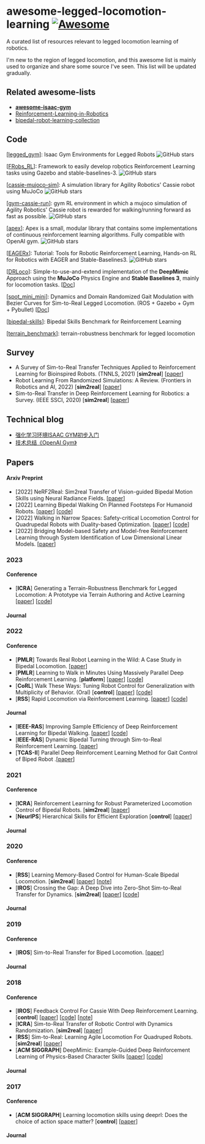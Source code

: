 # awesome-legged-locomotion-learning [![Awesome](https://awesome.re/badge.svg)](https://awesome.re)

A curated list of resources relevant to legged locomotion learning of robotics.



I'm new to the region of legged locomotion, and this awesome list is mainly used to organize and share some source I've seen. This list will be updated gradually.

## Related awesome-lists

- **[awesome-isaac-gym](https://github.com/wangcongrobot/awesome-isaac-gym)**
- [Reinforcement-Learning-in-Robotics](https://github.com/Skylark0924/Reinforcement-Learning-in-Robotics)
- [bipedal-robot-learning-collection](https://github.com/zita-ch/bipedal-robot-learning-collection)

## Code

[[legged_gym](https://github.com/leggedrobotics/legged_gym)]: Isaac Gym Environments for Legged Robots ![GitHub stars](https://img.shields.io/github/stars/leggedrobotics/legged_gym.svg?logo=github&label=Stars)

[[FRobs_RL](https://github.com/jmfajardod/frobs_rl)\]: Framework to easily develop robotics Reinforcement Learning tasks using Gazebo and stable-baselines-3. ![GitHub stars](https://img.shields.io/github/stars/jmfajardod/frobs_rl.svg?logo=github&label=Stars)

[[cassie-mujoco-sim](https://github.com/osudrl/cassie-mujoco-sim)]: A simulation library for Agility Robotics' Cassie robot using MuJoCo ![GitHub stars](https://img.shields.io/github/stars/osudrl/cassie-mujoco-sim.svg?logo=github&label=Stars)

[[gym-cassie-run](https://github.com/perrin-isir/gym-cassie-run)]: gym RL environment in which a mujoco simulation of Agility Robotics' Cassie robot is rewarded for walking/running forward as fast as possible. ![GitHub stars](https://img.shields.io/github/stars/perrin-isir/gym-cassie-run.svg?logo=github&label=Stars)

[[apex](https://github.com/osudrl/apex)]: Apex is a small, modular library that contains some implementations of continuous reinforcement learning algorithms. Fully compatible with OpenAI gym. ![GitHub stars](https://img.shields.io/github/stars/osudrl/apex.svg?logo=github&label=Stars)

[[EAGERx](https://github.com/araffin/tools-for-robotic-rl-icra2022)]: Tutorial: Tools for Robotic Reinforcement Learning, Hands-on RL for Robotics with EAGER and Stable-Baselines3. ![GitHub stars](https://img.shields.io/github/stars/araffin/tools-for-robotic-rl-icra2022.svg?logo=github&label=Stars)

[[DRLoco](https://github.com/rgalljamov/DRLoco)]: Simple-to-use-and-extend implementation of the **DeepMimic** Approach using the **MuJoCo** Physics Engine and **Stable Baselines 3**, mainly for locomotion tasks. [[Doc](https://drloco.readthedocs.io/en/latest/)]

[[spot_mini_mini](https://github.com/OpenQuadruped/spot_mini_mini)]: Dynamics and Domain Randomized Gait Modulation with Bezier Curves for Sim-to-Real Legged Locomotion. (ROS + Gazebo + Gym + Pybullet) [[Doc](https://spot-mini-mini.readthedocs.io/en/latest/index.html)]

[[bipedal-skills](https://github.com/facebookresearch/bipedal-skills)]: Bipedal Skills Benchmark for Reinforcement Learning

[[terrain_benchmark](https://github.com/zita-ch/terrain_benchmark)]: terrain-robustness benchmark for legged locomotion

## Survey

- A Survey of Sim-to-Real Transfer Techniques Applied to Reinforcement Learning for Bioinspired Robots. (TNNLS, 2021) [**sim2real**] [[paper](https://ieeexplore.ieee.org/abstract/document/9552429)] 
- Robot Learning From Randomized Simulations: A Review. (Frontiers in Robotics and AI, 2022) [**sim2real**] [[paper](https://www.ncbi.nlm.nih.gov/pmc/articles/PMC9038844/pdf/frobt-09-799893.pdf)]
- Sim-to-Real Transfer in Deep Reinforcement Learning for Robotics: a Survey. (IEEE SSCI, 2020) [**sim2real**] [[paper](https://ieeexplore.ieee.org/stamp/stamp.jsp?tp=&arnumber=9308468)]

## Technical blog

- [强化学习环境ISAAC GYM初步入门](https://mp.weixin.qq.com/s?__biz=MzkyNDI5OTA1OA==&mid=2247495740&idx=1&sn=4d06d5ccf9ad9c8a9311bec613833bfd&chksm=c1d54a61f6a2c377769baf47c2fbffd098f091fba392f15802f68ccadb00d94991dcd4d282f4&token=817725460&lang=zh_CN#rd)
- [技术总结《OpenAI Gym》](https://www.meltycriss.com/2018/03/26/tech-gym/)

## Papers

#### Arxiv Preprint

- [2022] NeRF2Real: Sim2real Transfer of Vision-guided Bipedal Motion Skills using Neural Radiance Fields. [[paper](https://arxiv.org/pdf/2210.04932.pdf)]
- [2022] Learning Bipedal Walking On Planned Footsteps For Humanoid Robots. [[paper](https://arxiv.org/pdf/2207.12644.pdf)] [[code](https://github.com/rohanpsingh/LearningHumanoidWalking)]
- [2022] Walking in Narrow Spaces: Safety-critical Locomotion Control for Quadrupedal Robots with Duality-based Optimization. [[paper](https://arxiv.org/pdf/2212.14199.pdf)] [[code](https://github.com/HybridRobotics/quadruped_nmpc_dcbf_duality)]
- [2022] Bridging Model-based Safety and Model-free Reinforcement Learning through System Identification of Low Dimensional Linear Models. [[paper](https://arxiv.org/pdf/2205.05787.pdf)]



### 2023

#### Conference

- [**ICRA**] Generating a Terrain-Robustness Benchmark for Legged Locomotion: A Prototype via Terrain Authoring and Active Learning [[paper](https://arxiv.org/pdf/2208.07681.pdf)] [[code](https://github.com/zita-ch/terrain_benchmark)]

#### Journal



### 2022

#### Conference

- [**PMLR**] Towards Real Robot Learning in the Wild: A Case Study in Bipedal Locomotion. [[paper](https://proceedings.mlr.press/v164/bloesch22a/bloesch22a.pdf)]
- [**PMLR**] Learning to Walk in Minutes Using Massively Parallel Deep Reinforcement Learning. [**platform**] [[paper](https://proceedings.mlr.press/v164/rudin22a/rudin22a.pdf)] [[code](https://github.com/leggedrobotics/legged_gym)]
- [**CoRL**] Walk These Ways: Tuning Robot Control for Generalization with Multiplicity of Behavior. (Oral) [**control**] [[paper](https://arxiv.org/abs/2212.03238)] [[code](https://github.com/Improbable-AI/walk-these-ways)]
- [**RSS**] Rapid Locomotion via Reinforcement Learning. [[paper](https://github.com/Improbable-AI/rapid-locomotion-rl)] [[code](https://github.com/Improbable-AI/rapid-locomotion-rl)]

#### Journal

- [**IEEE-RAS**] Improving Sample Efficiency of Deep Reinforcement Learning for Bipedal Walking. [[paper](https://ieeexplore.ieee.org/document/10000068)] [[code](https://github.com/rgalljamov/learn2walk)] 
- [**IEEE-RAS**] Dynamic Bipedal Turning through Sim-to-Real Reinforcement Learning. [[paper](https://ieeexplore.ieee.org/abstract/document/10000225)]
- [**TCAS-II**] Parallel Deep Reinforcement Learning Method for Gait Control of Biped Robot .[[paper](https://ieeexplore.ieee.org/document/9690599)]



### 2021

#### Conference

- [**ICRA**] Reinforcement Learning for Robust Parameterized Locomotion Control of Bipedal Robots. [**sim2real**] [[paper](https://ieeexplore.ieee.org/abstract/document/9560769)]
- [**NeurIPS**] Hierarchical Skills for Efficient Exploration [**control**] [[paper](https://arxiv.org/pdf/2110.10809.pdf)]

#### Journal



### 2020

#### Conference

- [**RSS**] Learning Memory-Based Control for Human-Scale Bipedal Locomotion. [**sim2real**] [[paper](https://arxiv.org/abs/2006.02402)] [[note](src/notes/Learning_Memory-Based_Control_for_Human-Scale_Bipedal_Locomotion.md)]
- [**IROS**] Crossing the Gap: A Deep Dive into Zero-Shot Sim-to-Real Transfer for Dynamics. [**sim2real**] [[paper](https://ieeexplore.ieee.org/stamp/stamp.jsp?tp=&arnumber=9341617)] [[code](https://github.com/eugval/sim2real_dynamics_simulation)]

#### Journal



### 2019

#### Conference

- [**IROS**] Sim-to-Real Transfer for Biped Locomotion. [[paper](https://ieeexplore.ieee.org/abstract/document/8968053)]

#### Journal



### 2018

#### Conference

- [**IROS**] Feedback Control For Cassie With Deep Reinforcement Learning. [**control**] [[paper](https://ieeexplore.ieee.org/abstract/document/8593722)] [[code](https://github.com/osudrl/cassie-mujoco-sim)] [[note](src/notes/Feedback_Control_For_Cassie_With_Deep_Reinforcement_Learning.md)]
- [**ICRA**] Sim-to-Real Transfer of Robotic Control with Dynamics Randomization. [**sim2real**] [[paper](https://ieeexplore.ieee.org/abstract/document/8460528)] 
- [**RSS**] Sim-to-Real: Learning Agile Locomotion For Quadruped Robots. [**sim2real**] [[paper](http://www.roboticsproceedings.org/rss14/p10.pdf)]
- [**ACM SIGGRAPH**] DeepMimic: Example-Guided Deep Reinforcement Learning of Physics-Based Character Skills [[paper](https://xbpeng.github.io/projects/DeepMimic/2018_TOG_DeepMimic.pdf)] [[code](https://github.com/xbpeng/DeepMimic)]

#### Journal

### 2017

#### Conference

- [**ACM SIGGRAPH**] Learning locomotion skills using deeprl: Does the choice of action space matter? [**control**] [[paper](https://xbpeng.github.io/projects/ActionSpace/index.html)] 

#### Journal
